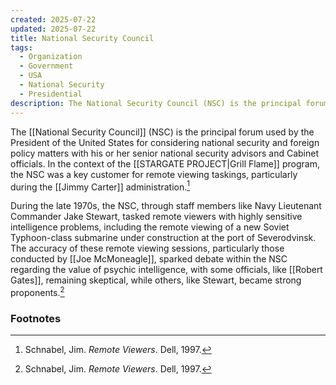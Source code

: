 ```yaml
---
created: 2025-07-22
updated: 2025-07-22
title: National Security Council
tags:
  - Organization
  - Government
  - USA
  - National Security
  - Presidential
description: The National Security Council (NSC) is the principal forum used by the President of the United States for considering national security and foreign policy matters with his or her senior national security advisors and Cabinet officials.
---
```


The [[National Security Council]] (NSC) is the principal forum used by the President of the United States for considering national security and foreign policy matters with his or her senior national security advisors and Cabinet officials. In the context of the [[STARGATE PROJECT|Grill Flame]] program, the NSC was a key customer for remote viewing taskings, particularly during the [[Jimmy Carter]] administration.[^1]

During the late 1970s, the NSC, through staff members like Navy Lieutenant Commander Jake Stewart, tasked remote viewers with highly sensitive intelligence problems, including the remote viewing of a new Soviet Typhoon-class submarine under construction at the port of Severodvinsk. The accuracy of these remote viewing sessions, particularly those conducted by [[Joe McMoneagle]], sparked debate within the NSC regarding the value of psychic intelligence, with some officials, like [[Robert Gates]], remaining skeptical, while others, like Stewart, became strong proponents.[^1]

### Footnotes
[^1]: Schnabel, Jim. *Remote Viewers*. Dell, 1997.